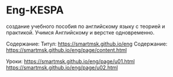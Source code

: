 # Eng-KESPA
создание учебного пособия по английскому языку с теорией и практикой. 
Учимся Английскому и верстке одновременно. 

Содержание:
Титул: https://smartmsk.github.io/eng
Содержание: https://smartmsk.github.io/eng/page/content.html

Уроки:	https://smartmsk.github.io/eng/page/u01.html 
		https://smartmsk.github.io/eng/page/u02.html




